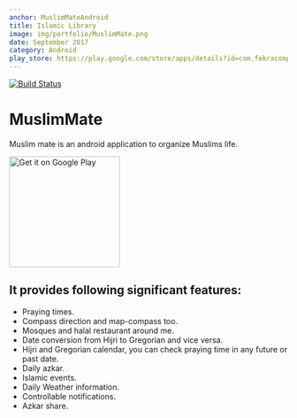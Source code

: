 ```yaml
---
anchor: MuslimMateAndroid 
title: Islamic Library 
image: img/portfolio/MuslimMate.png
date: September 2017
category: Android
play_store: https://play.google.com/store/apps/details?id=com.fekracomputers.muslimmate&pcampaignid=MKT-Other-global-all-co-prtnr-py-PartBadge-Mar2515-1
---
```

[![Build Status](https://travis-ci.org/fekracomputers/MuslimMateAndroid.svg?branch=master)](https://travis-ci.org/fekracomputers/MuslimMateAndroid)

# MuslimMate

Muslim mate is an android application to organize Muslims life.

<a href='https://play.google.com/store/apps/details?id=com.fekracomputers.muslimmate&pcampaignid=MKT-Other-global-all-co-prtnr-py-PartBadge-Mar2515-1'>
<img alt='Get it on Google Play' width="200px" src='https://play.google.com/intl/en_us/badges/images/generic/en_badge_web_generic.png'/>
</a>


## It provides following significant features:

- Praying times.
- Compass direction and map-compass too.
- Mosques and halal restaurant around me.
- Date conversion from Hijri to Gregorian and vice versa.
- Hijri and Gregorian calendar, you can check praying time in any future or past date.
- Daily azkar.
- Islamic events.
- Daily Weather information.
- Controllable notifications.
- Azkar share.
